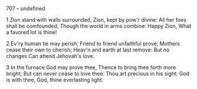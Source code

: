 707 – undefined


1
Zion stand with walls surrounded,
Zion, kept by pow'r divine:
All her foes shall be comfounded,
Though the world in arms combine:
Happy Zion,
What a favored lot is thine!

2
Ev'ry human tie may perish;
Friend to friend unfaithful prove;
Mothers cease their own to cherish;
Heav'n and earth at last remove:
But no changes
Can attend Jehovah's love.

3
In the furnace God may prove thee,
Thence to bring thee forth more bright;
But can never cease to love thee:
Thou art precious in his sight:
God is with thee,
God, thine everlasting light.


